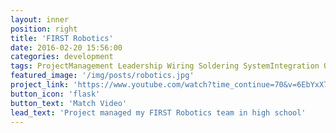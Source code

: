 ```yaml
---
layout: inner
position: right
title: 'FIRST Robotics'
date: 2016-02-20 15:56:00
categories: development
tags: ProjectManagement Leadership Wiring Soldering SystemIntegration QA
featured_image: '/img/posts/robotics.jpg'
project_link: 'https://www.youtube.com/watch?time_continue=70&v=6EbYxX7tRrg'
button_icon: 'flask'
button_text: 'Match Video'
lead_text: 'Project managed my FIRST Robotics team in high school'
---
```

